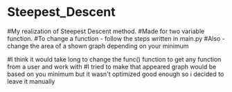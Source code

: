 # Steepest_Descent
#My realization of Steepest Descent method. 
#Made for two variable function. 
#To change a function - follow the steps written in main.py
#Also - change the area of a shown graph depending on your minimum

#I think it would take long to change the func() function to get any function from a user and work with
#I tried to make that appeared graph would be based on you minimum but it wasn't optimized good enough so i decided to leave it manually
